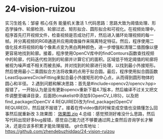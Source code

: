 # 24-vision-ruizou
实习生姓名：邹睿
核心任务
能量机关激活
1.代码思路：思路大致为阈值处理、形态学操作、轮廓检测、轮廓过滤、矩形拟合、圆形拟合和可视化。在视频处理中，程序首先打开视频文件，检查视频是否成功打开，然后进入循环处理视频的每一帧。并分离视频的RGB通道并应用阈值操作来隔离特定特征。然后，程序使用二值化技术将视频的每个像素点变为黑白两种颜色，进一步增强和清理二值图像以便更容易地找到轮廓。接着，程序使用OpenCV库中的findContours函数查找视频中的轮廓，代码迭代检测到的轮廓并计算它们的面积。区域低于特定阈值的轮廓将被视为噪声或不相关而被去掉。并对找到的轮廓进行处理，以找到最小外接矩形。然后使用最小二乘圆拟合方法将收集的点用于拟合圆。最后，程序使用拟合圆函数LeastSquaresCircleFitting来拟合最小外接矩形的中心点，从而得到圆形物体的圆心和半径。
2.遇到问题和解决思路：首先是#include<opencv2/opencv.hpp>报错了，一开始认为是没有更新opencv重新下载4.7版本，然后编译不过关又把文件调整至编译目录，后面把cmakelist中添加${OpenCV_LIBS}，以及把find_package(OpenCV 4 REQUIRED)改为find_package(OpenCV REQUIRED)，然后就不报错了。接着在传video值的时候变成空值也没搞懂怎么回事然后就重新改
3.效果图：
[效果图.zip](https://github.com/zhendebuzhiddao/24-vision-ruizou/files/12291799/default.zip)
4.总结：感觉预测好难没什么思路，然后写代码出现好多bug报错，感觉自己能力还不够要通过网上查然后咨询学长才解决，还是应该多积累才能处理报错。
git仓库地址：https://github.com/zhendebuzhiddao/24-vision-ruizou
